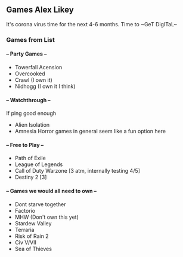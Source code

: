 ## Games Alex Likey
It's corona virus time for the next 4-6 months. Time to ~GeT DigITaL~
### Games from List
#### – Party Games –
* Towerfall Acension
* Overcooked
* Crawl (I own it)
* Nidhogg (I own it I think)

#### – Watchthrough –
If ping good enough
* Alien Isolation
* Amnesia
Horror games in general seem like a fun option here

#### – Free to Play –
* Path of Exile
* League of Legends
* Call of Duty Warzone [3 atm, internally testing 4/5]
* Destiny 2 [3]

#### – Games we would all need to own –
* Dont starve together
* Factorio
* MHW (Don't own this yet)
* Stardew Valley
* Terraria
* Risk of Rain 2
* Civ V/VII
* Sea of Thieves
